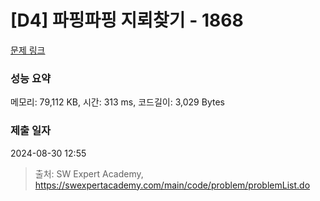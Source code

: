 # [D4] 파핑파핑 지뢰찾기 - 1868 

[문제 링크](https://swexpertacademy.com/main/code/problem/problemDetail.do?contestProbId=AV5LwsHaD1MDFAXc) 

### 성능 요약

메모리: 79,112 KB, 시간: 313 ms, 코드길이: 3,029 Bytes

### 제출 일자

2024-08-30 12:55



> 출처: SW Expert Academy, https://swexpertacademy.com/main/code/problem/problemList.do